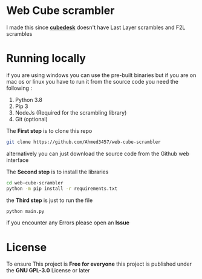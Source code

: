# Web Cube scrambler
I made this since [**cubedesk**](https://cubedesk.io) doesn't have Last Layer scrambles and F2L scrambles
# Running locally
if you are using windows you can use the pre-built binaries but if you are on mac os or linux you have to run it from the source code
you need the following :
1. Python 3.8
2. Pip 3 
3. NodeJs (Required for the scrambling library)
4. Git (optional)

The **First step** is to clone this repo
```Bash
git clone https://github.com/Ahmed3457/web-cube-scrambler
```
alternatively you can just download the source code from the Github web interface

The **Second step** is to install the libraries
```bash
cd web-cube-scrambler
python -m pip install -r requirements.txt
```
the **Third step** is just to run the file
```bash
python main.py
```
if you encounter any Errors please open an **Issue**

# License
To ensure This project is **Free for everyone** this project is published under the **GNU GPL-3.0** License or later
